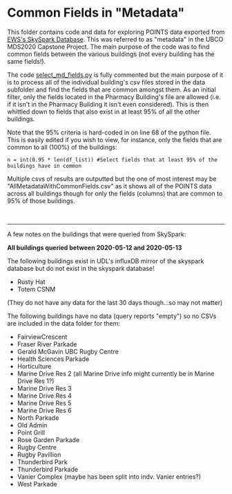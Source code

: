 # Common Fields in "Metadata"

This folder contains code and data for exploring POINTS data exported from [EWS's SkySpark Database](https://energy.ubc.ca/energy-and-water-data/skyspark/). This was referred to as "metadata" in the UBCO MDS2020 Capstone Project. The main purpose of the code was to find common fields between the various buildings (not every building has the same fields!).

The code [select_md_fields.py](select_md_fields.py) is fully commented but the main purpose of it is to process all of the individual building's csv files stored in the data subfolder and find the fields that are common amongst them. As an initial filter, only the fields located in the Pharmacy Building's file are allowed (i.e. if it isn't in the Pharmacy Building it isn't even considered). This is then whittled down to fields that also exist in at least 95% of all the other buildings. 

Note that the 95% criteria is hard-coded in on line 68 of the python file. This is easily edited if you wish to view, for instance, only the fields that are common to all (100%) of the buildings:

`n = int(0.95 * len(df_list)) #Select fields that at least 95% of the buildings have in common`

Multiple csvs of results are outputted but the one of most interest may be "AllMetadataWithCommonFields.csv" as it shows all of the POINTS data across all buildings though for only the fields (columns) that are common to 95% of those buildings. 

&nbsp;  


***

A few notes on the buildings that were queried from SkySpark:

**All buildings queried between 2020-05-12 and 2020-05-13**

The following buildings exist in UDL's influxDB mirror of the skyspark database but do not exist in the skyspark database!

- Rusty Hat
- Totem CSNM

(They do not have any data for the last 30 days though...so may not matter)


The following buildings have no data (query reports "empty") so no CSVs are included in the data folder for them:   

- FairviewCrescent    
- Fraser River Parkade   
- Gerald McGavin UBC Rugby Centre   
- Health Sciences Parkade   
- Horticulture   
- Marine Drive Res 2 (all Marine Drive info might currently be in Marine Drive Res 1?)   
- Marine Drive Res 3   
- Marine Drive Res 4   
- Marine Drive Res 5   
- Marine Drive Res 6   
- North Parkade   
- Old Admin
- Point Grill   
- Rose Garden Parkade   
- Rugby Centre   
- Rugby Pavillion
- Thunderbird Park   
- Thunderbird Parkade   
- Vanier Complex (maybe has been split into indv. Vanier entries?)   
- West Parkade   
